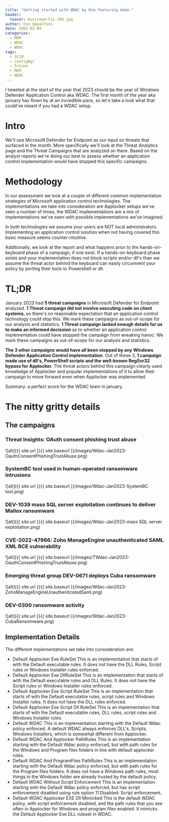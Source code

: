 ```yaml
---
title: "Getting started with WDAC by Kim featuring Adam."
header:
  teaser: mustread-512-384.jpg
author: Kim Oppalfens
date: 2002-02-09
categories:
  - MEM
  - WDAC
  - WDAC
tags:
  - SCCM
  - ConfigMgr
  - Intune
  - MEM
  - WDAC
---
```


I tweeted at the start of the year that 2023 should be the year of Windows Defender Application Control aka WDAC.
The first month of the year aka january has flown by at an incredible pace, so let's take a look what that could've meant if you had a WDAC setup.

# Intro #
We'll use Microsoft Defender for Endpoint as our input on threats that surfaced in the month. More specifically we'll look at the Threat Analytics page and the Threat Campaigns that are analyzed on there. Based on the analyst reports we're doing our best to assess whether an application control implementation would have stopped this specific campaigns. 

# Methodology #
In our assessment we look at a couple of different common implementation strategies of Microsoft application control technologies. The implementations we take into consideration are Applocker setups we've seen a number of times, the WDAC implementations are a mix of implementations we've seen with possible implementations we've imagined.

In both technologies we assume your users are NOT local administrators. Implementing an application control solution when not having covered this basic measure seems counter-intuitive. 

Additionally, we look at the report and what happens prior to the hands-on-keyboard phase of a campaign, if one exist. If a hands-on-keyboard phase exists and your implementation does not block scripts and/or dll's than we assume the threat actor behind the keyboard can easily circumvent your policy by porting their tools to Powershell or dll.

# TL;DR #
January 2023 had __5 threat campaigns__ in Microsoft Defender for Endpoint analyzed.
__1 Threat campaign did not involve executing code on client systems__, so there's no reasonable expectation that an application control technology could stop this. We mark these campaigns as out-of-scope for our analysis and statistics.
__1 Threat campaign lacked enough details for us to make an informed decission__ as to whether an application control implementation could have stopped the campaign from wreaking havoc. We mark these campaigns as out-of-scope for our analysis and statistics.

__The 3 other campaigns would have all been stopped by any Windows Defender Application Control implementation__. Out of these 3, __1 campaign made use of dll's, PowerShell scripts and the well-known RegSvr32 bypass for Applocker.__ The threat actors behind this campaign clearly used knowledge of Applocker and popular implementations of it to allow their campaign to move forward even when Applocker was implemented.

Summary: a perfect score for the WDAC team in january.

# The nitty gritty details #
## The campaigns ##
### Threat Insights: OAuth consent phishing trust abuse ###
![alt]({{ site.url }}{{ site.baseurl }}/images/Wdac-Jan2023-OauthConsentPhishingTrustAbuse.png)
### SystemBC tool used in human-operated ransomware intrusions
![alt]({{ site.url }}{{ site.baseurl }}/images/Wdac-Jan2023-SystemBC tool.png)
### DEV-1039 mass SQL server exploitation continues to deliver Mallox ransomware
![alt]({{ site.url }}{{ site.baseurl }}/images/Wdac-Jan2023-mass SQL server exploitation.png)
### CVE-2022-47966: Zoho ManageEngine unauthenticated SAML XML RCE vulnerability
![alt]({{ site.url }}{{ site.baseurl }}/images/TWdac-Jan2023-OauthConsentPhishingTrustAbuse.png)
### Emerging threat group DEV-0671 deploys Cuba ransomware
![alt]({{ site.url }}{{ site.baseurl }}/images/Wdac-Jan2023-ZohoManageEngineUnauthenticatedSaml.png)
### DEV-0300 ransomware activity
![alt]({{ site.url }}{{ site.baseurl }}/images/Wdac-Jan2023-CubaRansomware.png)


## Implementation Details ##
The different implementations we take into consoderation are:

* Default Applocker Exe RuleSet
  This is an implementation that starts of with the Default executable rules. It does not have the DLL Rules, Script rules or Windows Installer rules enforced. 
* Default Applocker Exe DllRuleSet
  This is an implementation that starts of with the Default executable rules and DLL Rules. It does not have the Script rules or Windows Installer rules enforced. 
* Default Applocker Exe Script RuleSet
  This is an implementation that starts of with the Default executable rules, script rules and Windows Installer rules. It does not have the DLL rules enforced.
* Default Applocker Exe Script Dll RuleSet
This is an implementation that starts of with the Default executable rules, DLL rules, script rules and Windows Installer rules. 
* Default WDAC
This is an implementation starting with the Default Wdac policy enforced. A default WDAC always enforces DLL's, Scripts, Windows Installers, which is somewhat different from Applocker.
* Default WDAC And Applocker PathRules
This is an implementation starting with the Default Wdac policy enforced, but with path rules for the Windows and Program files folders in line with default applocker rules.
* Default WDAC And ProgramFiles PathRules
This is an implementation starting with the Default Wdac policy enforced, but with path rules for the Program files folders. It does not have a Windows path rules, most things in the Windows folder are already trusted by the default policy.
* Default WDAC Without Script Enforcement
This is an implementation starting with the Default Wdac policy enforced, but has script enforcement disabled using rule option 11 Disabled: Script enforcement.
* Default WDAC Applocker EXE Dll Mimicked
This is the default WDAC policy, with script enforcement disabled, and the path rules that you see often in Applocker for Windows and program files enabled. It mimicks the Default Applocker Exe DLL ruleset in WDAC.



